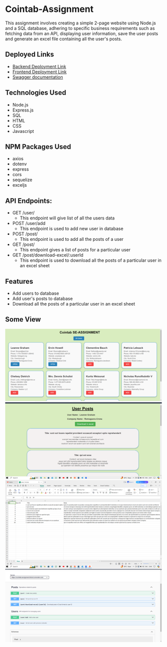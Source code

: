 # Cointab-Assignment

This assignment involves creating a simple 2-page website using Node.js and a SQL database, adhering to specific business requirements such as fetching data from an API, displaying user information, save the user posts and generate an excel file containing all the user's posts.

## Deployed Links
- [Backend Deployment Link](https://cointab-assignment-kko4.onrender.com)
- [Frontend Deployment Link](https://cointab-assignment-five.vercel.app/)
- [Swagger documentation](https://cointab-assignment-kko4.onrender.com/swagger/)


## Technologies Used
- Node.js
- Express.js
- SQL
- HTML
- CSS
- Javascript

## NPM Packages Used
- axios
- dotenv
- express
- cors
- sequelize
- exceljs


## API Endpoints:
- GET /user/
  - This endpoint will give list of all the users data
- POST /user/add
  - This endpoint is used to add new user in database
- POST /post/
   - This endpoint is used to add all the posts of a user
- GET /post/
  - This endpoint gives a list of posts for a particular user
- GET /post/download-excel/:userId
  - This endpoint is used to download all the posts of a particular user in an excel sheet
 
## Features
- Add users to database
- Add user's posts to database
- Download all the posts of a particular user in an excel sheet

## Some View
 <img src="./frontend/assets/Screenshot (402).png">

 <img src="./frontend/assets/Screenshot (403).png">

 <img src="./frontend/assets/Screenshot (404).png">

  <img src="./frontend/assets/Screenshot (416).png">
